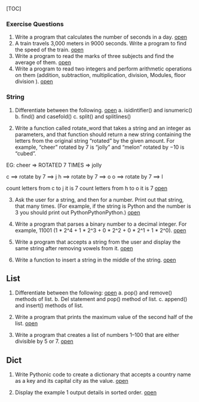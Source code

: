 [TOC]
### Exercise Questions

1. Write a program that calculates the number of seconds in a day. [open](folder/eq1.py)
2. A train travels 3,000 meters in 9000 seconds. Write a program to find the speed of the train. [open](folder/eq2.py)
3. Write a program to read the marks of three subjects and find the average of them. [open](folder/eq3.py)
4. Write a program to read two integers and perform arithmetic operations on them
(addition, subtraction, multiplication, division, Modules, floor division ). [open](folder/eq4.py)

### String

1. Differentiate between the following. [open](folder/str1.md)
    a. isidintifier() and isnumeric()
    b. find() and casefold()
    c. split() and splitlines()


2. Write a function called rotate_word that takes a string and an integer as parameters, and that function should return a new string containing the letters from the original string “rotated” by the given amount. For example, “cheer” rotated by 7 is “jolly” and “melon” rotated by −10 is “cubed”.

EG:
cheer => ROTATED 7 TIMES => jolly

c ==> rotate by 7 ==> j
h ==> rotate by 7 ==> o
o ==> rotate by 7 ==> l

count letters from c to j it is 7
count letters from h to o it is 7 [open](folder/str2.py)

3.  Ask the user for a string, and then for a number. Print out that string, that many times. (For example, if the string is Python and the number is 3 you should print out PythonPythonPython.) [open](folder/str3.py)


4.  Write a program that parses a binary number to a decimal integer. For example, 11001 (1 * 2^4 + 1 * 2^3 + 0 * 2^2 + 0 * 2^1 + 1 * 2^0). [open](folder/str4.py)


5.  Write a program that accepts a string from the user and display the same string after removing vowels from it. [open](folder/str5.py)


6.  Write a function to insert a string in the middle of the string. [open](folder/str6.py)


## List

1. Differentiate between the following: [open](folder/lis1.md)
    a. pop() and remove() methods of list.
    b. Del statement and pop() method of list.
    c. append() and insert() methods of list.

2. Write a program that prints the maximum value of the second half of the list. [open](folder/lis2.py)


3. Write a program that creates a list of numbers 1–100 that are either divisible by 5 or 7. [open](folder/lis3.py)


## Dict

1. Write Pythonic code to create a dictionary that accepts a country name as a key and its capital city as the value. [open](folder/dic1.py)
   
2. Display the example 1 output details in sorted order. [open](folder/dic2.py)
